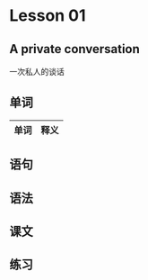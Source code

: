 # Lesson 01 

## A private conversation

一次私人的谈话

## 单词

  |单词|释义|
  |-------------|---------------------------|

## 语句

## 语法

## 课文


## 练习
